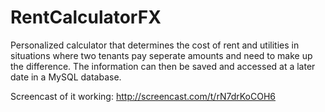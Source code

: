 # RentCalculatorFX
Personalized calculator that determines the cost of rent and utilities in situations where two tenants pay seperate amounts and need to make up the difference. The information can then be saved and accessed at a later date in a MySQL database.

Screencast of it working: http://screencast.com/t/rN7drKoCOH6
